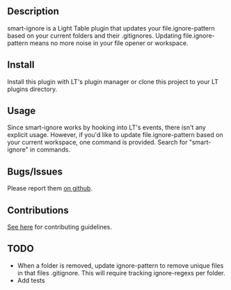 ## Description

smart-ignore is a Light Table plugin that updates your file.ignore-pattern based on your current folders
and their .gitignores. Updating file.ignore-pattern means no more noise in your file opener or workspace.

## Install

Install this plugin with LT's plugin manager or clone this project to your LT plugins directory.

## Usage

Since smart-ignore works by hooking into LT's events, there isn't any explicit usage.
However, if you'd like to update file.ignore-pattern based on your current workspace, one command
is provided. Search for "smart-ignore" in commands.

## Bugs/Issues

Please report them [on github](http://github.com/cldwalker/smart-ignore/issues).

## Contributions

[See here](http://tagaholic.me/contributing.html) for contributing guidelines.

## TODO
* When a folder is removed, update ignore-pattern to remove unique files in that files .gitignore.
  This will require tracking ignore-regexs per folder.
* Add tests
